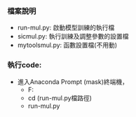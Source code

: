### 檔案說明
+ run-mul.py: 啟動模型訓練的執行檔
+ sicmul.py: 執行訓練及調整參數的設置檔
+ mytoolsmul.py: 函數設置檔(不用動)


### 執行code:
+ 進入Anaconda Prompt (mask)終端機，
  + F:
  + cd (run-mul.py檔路徑)
  + run-mul.py
